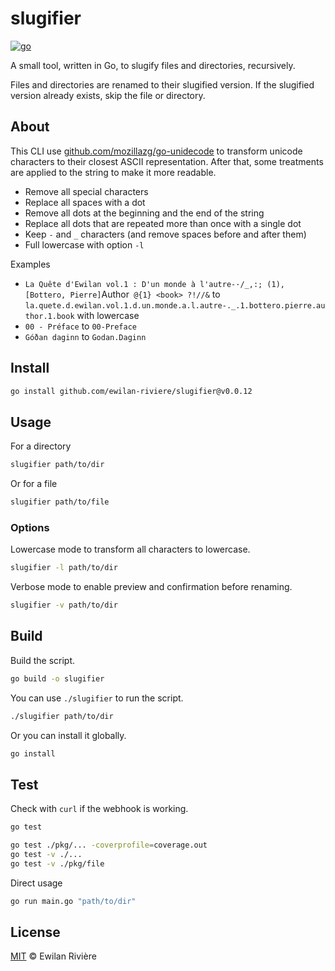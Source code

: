 # slugifier

[![go][go-version-src]][go-version-href]

A small tool, written in Go, to slugify files and directories, recursively.

Files and directories are renamed to their slugified version. If the slugified version already exists, skip the file or directory.

## About

This CLI use [github.com/mozillazg/go-unidecode](https://github.com/mozillazg/go-unidecode) to transform unicode characters to their closest ASCII representation. After that, some treatments are applied to the string to make it more readable.

- Remove all special characters
- Replace all spaces with a dot
- Remove all dots at the beginning and the end of the string
- Replace all dots that are repeated more than once with a single dot
- Keep `-` and `_` characters (and remove spaces before and after them)
- Full lowercase with option `-l`

Examples

- `La Quête d'Ewilan vol.1 : D'un monde à l'autre-·/_,:; (1), [Bottero, Pierre]`Author` @{1} <book> ?!//&` to `la.quete.d.ewilan.vol.1.d.un.monde.a.l.autre-._.1.bottero.pierre.author.1.book` with lowercase
- `00 - Préface` to `00-Preface`
- `Góðan daginn` to `Godan.Daginn`

## Install

```bash
go install github.com/ewilan-riviere/slugifier@v0.0.12
```

## Usage

For a directory

```bash
slugifier path/to/dir
```

Or for a file

```bash
slugifier path/to/file
```

### Options

Lowercase mode to transform all characters to lowercase.

```bash
slugifier -l path/to/dir
```

Verbose mode to enable preview and confirmation before renaming.

```bash
slugifier -v path/to/dir
```

## Build

Build the script.

```bash
go build -o slugifier
```

You can use `./slugifier` to run the script.

```bash
./slugifier path/to/dir
```

Or you can install it globally.

```bash
go install
```

## Test

Check with `curl` if the webhook is working.

```bash
go test
```

```bash
go test ./pkg/... -coverprofile=coverage.out
go test -v ./...
go test -v ./pkg/file
```

Direct usage

```bash
go run main.go "path/to/dir"
```

## License

[MIT](LICENSE) © Ewilan Rivière

[go-version-src]: https://img.shields.io/static/v1?style=flat-square&label=Go&message=v1.21&color=00ADD8&logo=go&logoColor=ffffff&labelColor=18181b
[go-version-href]: https://go.dev/

